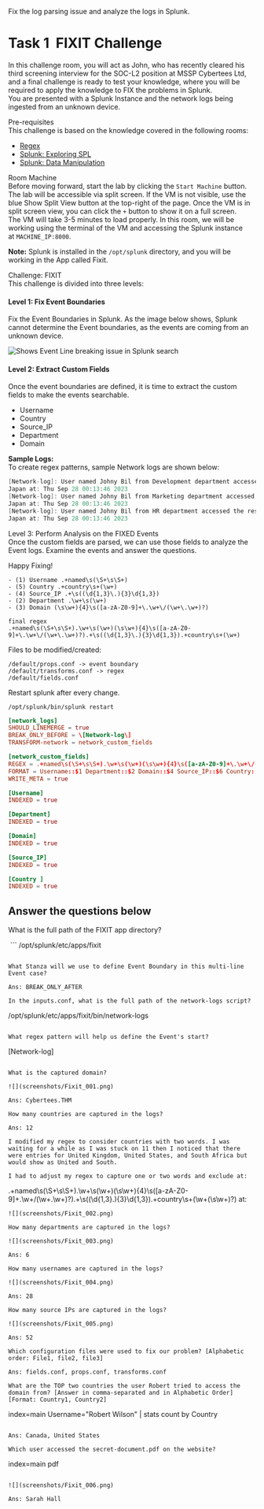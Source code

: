 Fix the log parsing issue and analyze the logs in Splunk.
# Task 1  FIXIT Challenge

In this challenge room, you will act as John, who has recently cleared his third screening interview for the SOC-L2 position at MSSP Cybertees Ltd, and a final challenge is ready to test your knowledge, where you will be required to apply the knowledge to FIX the problems in Splunk.  
You are presented with a Splunk Instance and the network logs being ingested from an unknown device.

Pre-requisites  
This challenge is based on the knowledge covered in the following rooms:

- [Regex](https://tryhackme.com/room/catregex)
- [Splunk: Exploring SPL](https://tryhackme.com/room/splunkexploringspl)
- [Splunk: Data Manipulation](http://tryhackme.com/jr/splunkdatamanipulation)

Room Machine  
Before moving forward, start the lab by clicking the `Start Machine` button. The lab will be accessible via split screen. If the VM is not visible, use the blue Show Split View button at the top-right of the page. Once the VM is in split screen view, you can click the `+` button to show it on a full screen. The VM will take 3-5 minutes to load properly. In this room, we will be working using the terminal of the VM and accessing the Splunk instance at `MACHINE_IP:8000`.

**Note:** Splunk is installed in the `/opt/splunk` directory, and you will be working in the App called Fixit.  
  
Challenge: FIXIT  
This challenge is divided into three levels:

#### Level 1: Fix Event Boundaries

Fix the Event Boundaries in Splunk. As the image below shows, Splunk cannot determine the Event boundaries, as the events are coming from an unknown device.

![Shows Event Line breaking issue in Splunk search](https://tryhackme-images.s3.amazonaws.com/user-uploads/5e8dd9a4a45e18443162feab/room-content/6e62548849068f986f25d9d0c8f52c9c.png)

#### Level 2: Extract Custom Fields

Once the event boundaries are defined, it is time to extract the custom fields to make the events searchable.  

- Username
- Country
- Source_IP
- Department
- Domain

**Sample Logs:**  
To create regex patterns, sample Network logs are shown below:

```c
[Network-log]: User named Johny Bil from Development department accessed the resource Cybertees.THM/about.html from the source IP 192.168.0.1 and country 
Japan at: Thu Sep 28 00:13:46 2023
[Network-log]: User named Johny Bil from Marketing department accessed the resource Cybertees.THM/about.html from the source IP 192.168.2.2 and country 
Japan at: Thu Sep 28 00:13:46 2023
[Network-log]: User named Johny Bil from HR department accessed the resource Cybertees.THM/about.html from the source IP 10.0.0.3 and country 
Japan at: Thu Sep 28 00:13:46 2023
```

Level 3: Perform Analysis on the FIXED Events  
Once the custom fields are parsed, we can use those fields to analyze the Event logs. Examine the events and answer the questions.

Happy Fixing!

```
- (1) Username .+named\s(\S+\s\S+)
- (5) Country .+country\s+(\w+)
- (4) Source_IP .+\s((\d{1,3}\.){3}\d{1,3})
- (2) Department .\w+\s(\w+)
- (3) Domain (\s\w+){4}\s([a-zA-Z0-9]+\.\w+\/(\w+\.\w+)?)

final regex
.+named\s(\S+\s\S+).\w+\s(\w+)(\s\w+){4}\s([a-zA-Z0-9]+\.\w+\/(\w+\.\w+)?).+\s((\d{1,3}\.){3}\d{1,3}).+country\s+(\w+)
```

Files to be modified/created:
```
/default/props.conf -> event boundary
/default/transforms.conf -> regex
/default/fields.conf
```

Restart splunk after every change.

```
/opt/splunk/bin/splunk restart
```

```props.conf
[network_logs]
SHOULD_LINEMERGE = true
BREAK_ONLY_BEFORE = \[Network-log\]
TRANSFORM-network = network_custom_fields
```

```transforms.conf
[network_custom_fields]
REGEX = .+named\s(\S+\s\S+).\w+\s(\w+)(\s\w+){4}\s([a-zA-Z0-9]+\.\w+\/(\w+\.\w+)?).+\s((\d{1,3}\.){3}\d{1,3}).+country\s+(\w+(\s\w+)?) at:
FORMAT = Username::$1 Department::$2 Domain::$4 Source_IP::$6 Country::$8
WRITE_META = true
```

```fields.conf
[Username]
INDEXED = true

[Department]
INDEXED = true

[Domain]
INDEXED = true

[Source_IP]
INDEXED = true

[Country ]
INDEXED = true
```

## Answer the questions below

What is the full path of the FIXIT app directory?  

 ```
/opt/splunk/etc/apps/fixit
```

What Stanza will we use to define Event Boundary in this multi-line Event case?

Ans: BREAK_ONLY_AFTER

In the inputs.conf, what is the full path of the network-logs script?  

```
/opt/splunk/etc/apps/fixit/bin/network-logs
```

What regex pattern will help us define the Event's start?

```
\[Network-log\]
```

What is the captured domain?

![](screenshots/Fixit_001.png)

Ans: Cybertees.THM

How many countries are captured in the logs?

Ans: 12

I modified my regex to consider countries with two words. I was waiting for a while as I was stuck on 11 then I noticed that there were entries for United Kingdom, United States, and South Africa but would show as United and South.

I had to adjust my regex to capture one or two words and exclude at:
```
.+named\s(\S+\s\S+).\w+\s(\w+)(\s\w+){4}\s([a-zA-Z0-9]+\.\w+\/(\w+\.\w+)?).+\s((\d{1,3}\.){3}\d{1,3}).+country\s+(\w+(\s\w+)?) at:
```
![](screenshots/Fixit_002.png)

How many departments are captured in the logs?  

![](screenshots/Fixit_003.png)

Ans: 6

How many usernames are captured in the logs?

![](screenshots/Fixit_004.png)

Ans: 28

How many source IPs are captured in the logs?

![](screenshots/Fixit_005.png)

Ans: 52

Which configuration files were used to fix our problem? [Alphabetic order: File1, file2, file3]  

Ans: fields.conf, props.conf, transforms.conf

What are the TOP two countries the user Robert tried to access the domain from? [Answer in comma-separated and in Alphabetic Order][Format: Country1, Country2]  

```
index=main  Username="Robert Wilson" 
| stats count by Country
```

Ans: Canada, United States

Which user accessed the secret-document.pdf on the website?

```
index=main pdf
```

![](screenshots/Fixit_006.png)

Ans: Sarah Hall